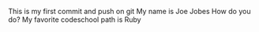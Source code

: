 This is my first commit and push on git
My name is Joe Jobes
How do you do?
My favorite codeschool path is Ruby
